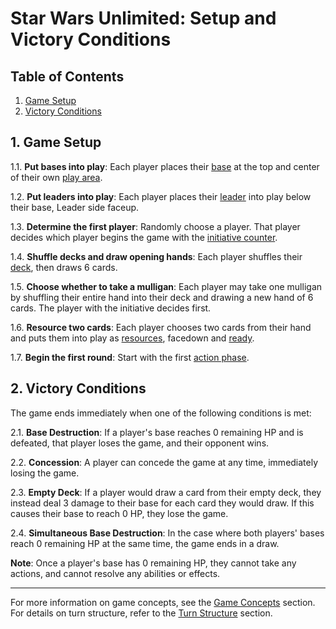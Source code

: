 # Star Wars Unlimited: Setup and Victory Conditions

## Table of Contents
1. [Game Setup](#game-setup)
2. [Victory Conditions](#victory-conditions)

## 1. Game Setup
1.1. **Put bases into play**: Each player places their [base](card-types.md#bases) at the top and center of their own [play area](game-zones.md#play-area).

1.2. **Put leaders into play**: Each player places their [leader](card-types.md#leaders) into play below their base, Leader side faceup.

1.3. **Determine the first player**: Randomly choose a player. That player decides which player begins the game with the [initiative counter](game-concepts.md#initiative-counter).

1.4. **Shuffle decks and draw opening hands**: Each player shuffles their [deck](game-zones.md#deck), then draws 6 cards.

1.5. **Choose whether to take a mulligan**: Each player may take one mulligan by shuffling their entire hand into their deck and drawing a new hand of 6 cards. The player with the initiative decides first.

1.6. **Resource two cards**: Each player chooses two cards from their hand and puts them into play as [resources](game-concepts.md#resources), facedown and [ready](game-concepts.md#ready-and-exhausted).

1.7. **Begin the first round**: Start with the first [action phase](turn-structure.md#2-action-phase).

## 2. Victory Conditions
The game ends immediately when one of the following conditions is met:

2.1. **Base Destruction**: If a player's base reaches 0 remaining HP and is defeated, that player loses the game, and their opponent wins.

2.2. **Concession**: A player can concede the game at any time, immediately losing the game.

2.3. **Empty Deck**: If a player would draw a card from their empty deck, they instead deal 3 damage to their base for each card they would draw. If this causes their base to reach 0 HP, they lose the game.

2.4. **Simultaneous Base Destruction**: In the case where both players' bases reach 0 remaining HP at the same time, the game ends in a draw.

**Note**: Once a player's base has 0 remaining HP, they cannot take any actions, and cannot resolve any abilities or effects.

---

For more information on game concepts, see the [Game Concepts](game-concepts.md) section.
For details on turn structure, refer to the [Turn Structure](turn-structure.md) section.